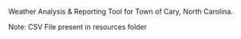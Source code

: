 Weather Analysis & Reporting Tool for Town of Cary, North Carolina.


Note:
CSV File present in resources folder
